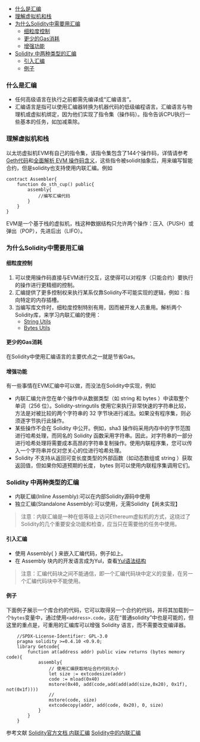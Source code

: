 - [什么是汇编](#什么是汇编)
- [理解虚拟机和栈](#理解虚拟机和栈)
- [为什么Solidity中需要用汇编](#为什么solidity中需要用汇编)
  - [细粒度控制](#细粒度控制)
  - [更少的Gas消耗](#更少的gas消耗)
  - [增强功能](#增强功能)
- [Solidity 中两种类型的汇编](#solidity-中两种类型的汇编)
  - [引入汇编](#引入汇编)
  - [例子](#例子)


### 什么是汇编
- 任何高级语言在执行之前都需先编译成“汇编语言”。
- 汇编语言是指可以使用汇编器转换为机器代码的低级编程语言。汇编语言与物理机或虚拟机绑定，因为他们实现了指令集（操作码）。指令告诉CPU执行一些基本的任务，如加减乘除。

### 理解虚拟机和栈
以太坊虚拟机EVM有自己的指令集，该指令集包含了144个操作码，详情请参考[Geth代码](https://github.com/ethereum/go-ethereum/blob/15d09038a6b1d533bc78662f2f0b77ccf03aaab0/core/vm/opcodes.go#L223-L388)和[全面解析 EVM 操作码含义](https://www.ethervm.io/)，这些指令被solidit抽象后，用来编写智能合约，但是solidity也支持使用内联汇编。例如
```
contract Assembler{
    function do_sth_cup() public{
        assembly{
            //编写汇编代码
        }
    }
}
```

EVM是一个基于栈的虚拟机，栈这种数据结构只允许两个操作：压入（PUSH）或弹出（POP），先进后出（LIFO）。

### 为什么Solidity中需要用汇编
#### 细粒度控制
1. 可以使用操作码直接与EVM进行交互，这使得可以对程序（只能合约）要执行的操作进行更精细的控制。
2. 汇编提供了更多控制权来执行某系仅靠Solidity不可能实现的逻辑，例如：指向特定的内存插槽。
3. 当编写库文件时，细粒度控制特别有用，因而被开发人员重用。解析两个Solidity库，来学习内联汇编的使用：
    - [String Utils](https://github.com/BruceCoins/Pizza369/blob/main/0x0000%20docs/assembly%20%E5%86%85%E8%81%94%E6%B1%87%E7%BC%96/0x01_strings.sol)
    - [Bytes Utils]()

#### 更少的Gas消耗
在Solidity中使用汇编语言的主要优点之一就是节省Gas。

#### 增强功能
有一些事情在EVM汇编中可以做，而没法在Solidity中实现，例如
- 内联汇编允许您在单个操作中从数据类型（如 string 和 bytes ）中读取整个单词（256 位）。Solidity-stringutils 使用它来执行非常快速的字符串比较，方法是对被比较的两个字符串的 32 字节块进行减法。如果没有程序集，则必须逐字节执行此操作。
- 某些操作不会在 Solidity 中公开。例如，sha3 操作码采用内存中的字节范围进行哈希处理，而同名的 Solidity 函数采用字符串。因此，对字符串的一部分进行哈希处理将需要成本高昂的字符串复制操作。使用内联程序集，您可以传入一个字符串并仅对您关心的位进行哈希处理。
- Solidity 不支持从返回可变长度类型的外部函数（如动态数组或 string ）获取返回值，但如果你知道预期的长度， bytes 则可以使用内联程序集调用它们。

### Solidity 中两种类型的汇编
- 内联汇编(Inline Assembly):可以在内部Solidity源码中使用
- 独立汇编(Standalone Assembly):可以使用，无需Solidity【尚未实现】
> 注意：内联汇编是一种在低等级上访问Ethereum虚拟机的方式，这绕过了Solidity的几个重要安全功能和检查，应当只在需要他的任务中使用。

#### 引入汇编
- 使用 Assembly{ } 来嵌入汇编代码，例子如上。
- 在 Assembly 块内的开发语言成为Yul，查看[Yul语法结构](https://github.com/BruceCoins/Pizza369/blob/main/0x0000%20docs/assembly%20%E5%86%85%E8%81%94%E6%B1%87%E7%BC%96/yul%E8%AF%AD%E8%A8%80.md)

> 注意：汇编代码块之间不能通信，即一个汇编代码块中定义的变量，在另一个汇编代码块中不能使用。

#### 例子
下面例子展示一个库合约的代码，它可以取得另一个合约的代码，并将其加载到一个``bytes``变量中，通过使用``<address>.code``，这在“普通solidity”中也是可能的，但这里的重点是，可重用的汇编库可以增强 Solidity 语言，而不需要改变编译器。
```
    //SPDX-License-Identifier: GPL-3.0
    pragma solidity >=0.4.10 <0.9.0;
    library Getcode{
        function at(address addr) public view returns (bytes memory code){
            assembly{
                // 使用汇编获取地址合约代码大小
                let size := extcodesize(addr)
                code := mload(0x40)
                mstore(0x40, add(code,add(add(add(size,0x20), 0x1f), not(0x1f))))
                //
                mstore(code, size)
                extcodecopy(addr, add(code, 0x20), 0, size)
            }
        }
    }
```

参考文献 
[Solidity官方文档 内联汇编](https://docs.soliditylang.org/zh/v0.8.17/assembly.html)
[Solidity中的内联汇编](https://blog.csdn.net/weixin_62775913/article/details/125828044)